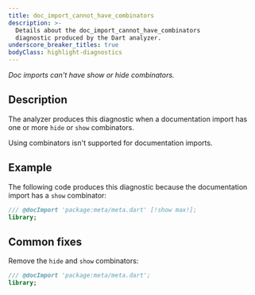 ```yaml
---
title: doc_import_cannot_have_combinators
description: >-
  Details about the doc_import_cannot_have_combinators
  diagnostic produced by the Dart analyzer.
underscore_breaker_titles: true
bodyClass: highlight-diagnostics
---
```


_Doc imports can't have show or hide combinators._

## Description

The analyzer produces this diagnostic when a documentation import has one
or more `hide` or `show` combinators.

Using combinators isn't supported for documentation imports.

## Example

The following code produces this diagnostic because the documentation
import has a `show` combinator:

```dart
/// @docImport 'package:meta/meta.dart' [!show max!];
library;
```

## Common fixes

Remove the `hide` and `show` combinators:

```dart
/// @docImport 'package:meta/meta.dart';
library;
```
